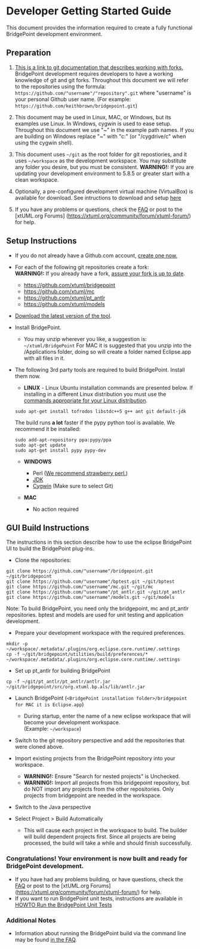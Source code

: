 # Developer Getting Started Guide
This document provides the information required to create a fully functional BridgePoint development environment.  

Preparation 
-----------
1) [This is a link to git documentation that describes working with forks.](https://help.github.com/articles/fork-a-repo/ "fork-a-repo") BridgePoint development requires developers to have a working knowledge of git and git forks. Throughout this document we will refer to the repositories using the formula: ```https://github.com/"username"/"repository".git``` where "username" is your personal Github user name. (For example: ```https://github.com/keithbrown/bridgepoint.git```)

2) This document may be used in Linux, MAC, or Windows, but its examples use Linux. In Windows, cygwin is used to ease setup. Throughout this document we use "~" in the example path names.  If you are building on Windows replace "~" with  "c:" (or "/cygdrive/c" when using the cygwin shell).  

3) This document uses ```~/git``` as the root folder for git repostiories, and it uses ```~/workspace``` as the development workspace. You may substitute any folder you desire, but you must be consistent. 
__WARNING!:__ If you are updating your development environment to 5.8.5  or greater start with a clean workspace.

4) Optionally, a pre-configured development virtual machine (VirtualBox) is available for download. See intructions to download and setup [here](developer-vm-getting-started.md)

5) <a id="help"></a>If you have any problems or questions, check the [FAQ](https://github.com/xtuml/bridgepoint/blob/master/doc-bridgepoint/process/FAQ.md#bpdevelopers) or post to the [xtUML.org Forums] (https://xtuml.org/community/forum/xtuml-forum/) for help.


Setup Instructions
------------

  - If you do not already have a Github.com account, [create one now.](https://github.com/join)

  - For each of the following git repositories create a fork:  
    __WARNING!:__ If you already have a fork, [assure your fork is up to date]( https://help.github.com/articles/merging-an-upstream-repository-into-your-fork).
    - https://github.com/xtuml/bridgepoint
    - https://github.com/xtuml/mc
    - https://github.com/xtuml/pt_antlr
    - https://github.com/xtuml/models
    
  - [Download the latest version of the tool](https://s3.amazonaws.com/xtuml-releases/nightly-build/buildfiles.html "https://s3.amazonaws.com/xtuml-releases/nightly-build/buildfiles.html").
  
  - Install BridgePoint.  
    - You may unzip wherever you like, a suggestion is:  ```~/xtuml/BridgePoint```
      For MAC it is suggested that you unzip into the /Applications folder, doing so will create a folder named Eclipse.app with all files in it.

  - The following 3rd party tools are required to build BridgePoint.  Install them now.    
    - __LINUX__ - Linux Ubuntu installation commands are presented below.  If installing in a 
    different Linux distribution you must use the [commands appropriate for your Linux distribution](https://github.com/xtuml/bridgepoint/blob/master/doc-bridgepoint/process/FAQ.md#linux).
    ```
    sudo apt-get install tofrodos libstdc++5 g++ ant git default-jdk  
    ```  
    The build runs __a lot__ faster if the pypy python tool is available.  We recommend it be installed:
    ```
    sudo add-apt-repository ppa:pypy/ppa
    sudo apt-get update
    sudo apt-get install pypy pypy-dev
    ```   
    - __WINDOWS__
      - Perl ([We recommend strawberry perl.](http://strawberryperl.com/ "strawberry perl"))
      - [JDK](http://www.oracle.com/technetwork/java/javase/downloads/index.html "Oracle JDK")
      - [Cygwin](http://cygwin.com/install.html "Cygwin Install") (Make sure to select Git)
     
    - __MAC__
      - No action required
      
GUI Build Instructions
------------
The instructions in this section describe how to use the eclipse BridgePoint UI to build the BridgePoint plug-ins.   

  - Clone the repositories:
  ```
  git clone https://github.com/"username"/bridgepoint.git ~/git/bridgepoint
  git clone https://github.com/"username"/bptest.git ~/git/bptest
  git clone https://github.com/"username"/mc.git ~/git/mc
  git clone https://github.com/"username"/pt_antlr.git ~/git/pt_antlr
  git clone https://github.com/"username"/models.git ~/git/models
  ```
  Note:  To build BridgePoint, you need only the bridgepoint, mc and pt_antlr
  repositories.  bptest and models are used for unit testing and application
  development.
    
  - Prepare your development workspace with the required preferences. 
  ```
  mkdir -p ~/workspace/.metadata/.plugins/org.eclipse.core.runtime/.settings
  cp -f ~/git/bridgepoint/utilities/build/preferences/*  ~/workspace/.metadata/.plugins/org.eclipse.core.runtime/.settings
  ```

  - Set up pt_antlr for building BridgePoint 
  ```
  cp -f ~/git/pt_antlr/pt_antlr/antlr.jar  ~/git/bridgepoint/src/org.xtuml.bp.als/lib/antlr.jar
  ```
  
  - Launch BridgePoint (```<BridgePoint installation folder>/bridgepoint for MAC it is Eclipse.app```)
    - During startup, enter the name of a new eclipse workspace that will become your development workspace.   
    (Example:  ```~/workspace```)

  - Switch to the git repository perspective and add the repositories that were cloned above.
  
  - Import existing projects from the BridgePoint repository into your workspace.
    - __WARNING!:__ Ensure "Search for nested projects" is Unchecked.
    - __WARNING!:__ Import all projects from this bridgepoint repository, but do NOT import any projects from the other repositories.  Only projects from bridgepoint are needed in the workspace.

  - Switch to the Java perspective

  - Select Project > Build Automatically
    - This will cause each project in the workspace to build.  The builder will build dependent projects first. Since all projects are being processed, the build will take a while and should finish successfully.
    

### Congratulations!  Your environment is now built and ready for BridgePoint development.

  - If you have had any problems building, or have questions, check the [FAQ](https://github.com/xtuml/bridgepoint/blob/master/doc-bridgepoint/process/FAQ.md#bpdevelopers) or post to the [xtUML.org Forums] (https://xtuml.org/community/forum/xtuml-forum/) for help.
  - If you want to run BridgePoint unit tests, instructions are available in [HOWTO Run the BridgePoint Unit Tests](https://github.com/xtuml/bridgepoint/blob/master/doc-bridgepoint/process/HOWTO-run-bridgepoint-unit-tests.md)
   

### Additional Notes
  - Information about running the BridgePoint build via the command line may be found [in the FAQ](https://github.com/xtuml/bridgepoint/blob/master/doc-bridgepoint/process/FAQ.md#clibuild).
